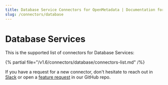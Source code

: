 ```yaml
---
title: Database Service Connectors for OpenMetadata | Documentation for Setup, Ingestion & Troubleshooting
slug: /connectors/database
---
```


# Database Services

This is the supported list of connectors for Database Services:

{% partial file="/v1.6/connectors/database/connectors-list.md" /%}

If you have a request for a new connector, don't hesitate to reach out in [Slack](https://slack.open-metadata.org/) or
open a [feature request](https://github.com/open-metadata/OpenMetadata/issues/new/choose) in our GitHub repo.
